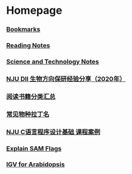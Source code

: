 # Homepage

### [Bookmarks](bookmarks/bookmarks)

### [Reading Notes](https://liuyujie0136.github.io/Reading-Notes/)

### [Science and Technology Notes](https://liuyujie0136.github.io/Sci-Tech-Notes/)

### [NJU DII 生物方向保研经验分享（2020年）](notes/DII_Bio2020)

### [阅读书籍分类汇总](notes/books)

### [常见物种拉丁名](notes/latin)

### [NJU C语言程序设计基础 课程案例](notes/c_NJU)

### [Explain SAM Flags](tools/SAM_flag.html)

### [IGV for Arabidopsis](tools/IGViewer_ath.html)
